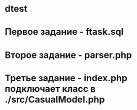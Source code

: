# dtest

# Первое задание - ftask.sql
# Второе задание - parser.php
# Третье задание - index.php подключает класс в ./src/CasualModel.php

